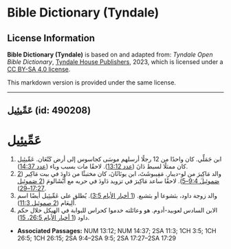 # Bible Dictionary (Tyndale)

## License Information

**Bible Dictionary (Tyndale)** is based on and adapted from: _Tyndale Open Bible Dictionary_, [Tyndale House Publishers](https://tyndaleopenresources.com/), 2023, which is licensed under a [CC BY-SA 4.0 license](https://creativecommons.org/licenses/by-sa/4.0/legalcode.en).

This markdown version is provided under the same license.



--------------------------------

## عَمِّيئِيل (id: 490208)

عَمِّيئِيل
==========

1. ابن جَمَلِّي. كان واحدًا من 12 رجلًا أرسلهم موسَى كجاسوس إلى أرض كَنْعَان. عَمِّيئِيل كان ممثلًا لسبط دَانَ ([عدد 13:12](https://ref.ly/Num13:12)). لاحقًا مات بسبب وباء ([عدد 14:37](https://ref.ly/Num14:37)).
2. والد مَاكِيرَ من لو\-ديبار. مَفِيبوشَثَ، ابن يونَاثَانَ، كان مختبئًا من دَاودَ في بيت مَاكِير ([2 صَموئِيلَ 9:4–5](https://ref.ly/2Sam9:4-2Sam9:5)). لاحقًا ساعد مَاكِيرَ في تزويد دَاودَ في حربه مع أَبْشَالومَ ([2 صَموئِيل 17:27–29](https://ref.ly/2Sam17:27-2Sam17:29)).
3. والد زوجة داود، بثشوعا أو بثشبع. ([1 أخبار الأيام 3:5](https://ref.ly/1Chr3:5)). يُطلق على عَمِّيئِيل أيضًا اسم أَلِيعَام ([2 صموئيل 11:3](https://ref.ly/2Sam11:3)).
4. الابن السادس لعوبيد\-أدوم. هو وعائلته خدموا كحراس للبوابة في الهيكل خلال حكم داود ([1 أخبار الأيام 26:5، 15](https://ref.ly/1Chr26:5,1Chr26:15)).

* **Associated Passages:** NUM 13:12; NUM 14:37; 2SA 11:3; 1CH 3:5; 1CH 26:5; 1CH 26:15; 2SA 9:4–2SA 9:5; 2SA 17:27–2SA 17:29

